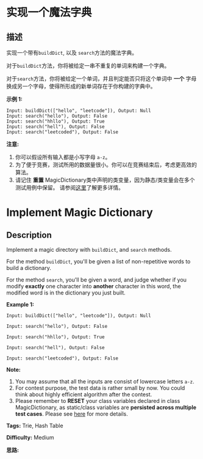 # 实现一个魔法字典

## 描述

实现一个带有`buildDict`, 以及 `search`方法的魔法字典。

对于`buildDict`方法，你将被给定一串不重复的单词来构建一个字典。

对于`search`方法，你将被给定一个单词，并且判定能否只将这个单词中 **一个** 字母换成另一个字母，使得所形成的新单词存在于你构建的字典中。

**示例 1:**

    
    
    Input: buildDict(["hello", "leetcode"]), Output: Null
    Input: search("hello"), Output: False
    Input: search("hhllo"), Output: True
    Input: search("hell"), Output: False
    Input: search("leetcoded"), Output: False
    

**注意:**

  1. 你可以假设所有输入都是小写字母 `a-z`。
  2. 为了便于竞赛，测试所用的数据量很小。你可以在竞赛结束后，考虑更高效的算法。
  3. 请记住 **重置** MagicDictionary类中声明的类变量，因为静态/类变量会在多个测试用例中保留。 请参阅[这里](http://leetcode.com/faq/#different-output)了解更多详情。



# Implement Magic Dictionary

## Description



Implement a magic directory with `buildDict`, and `search` methods.

For the method `buildDict`, you'll be given a list of non-repetitive words to build a dictionary.

For the method `search`, you'll be given a word, and judge whether if you modify **exactly** one character into **another** character in this word, the modified word is in the dictionary you just built.

**Example 1:**  

    
    
    Input: buildDict(["hello", "leetcode"]), Output: Null
    Input: search("hello"), Output: False
    Input: search("hhllo"), Output: True
    Input: search("hell"), Output: False
    Input: search("leetcoded"), Output: False
    

**Note:**  

  1. You may assume that all the inputs are consist of lowercase letters `a-z`.
  2. For contest purpose, the test data is rather small by now. You could think about highly efficient algorithm after the contest.
  3. Please remember to **RESET** your class variables declared in class MagicDictionary, as static/class variables are **persisted across multiple test cases**. Please see [here](https://leetcode.com/faq/#different-output) for more details.


**Tags:** Trie, Hash Table

**Difficulty:** Medium

**思路:**
